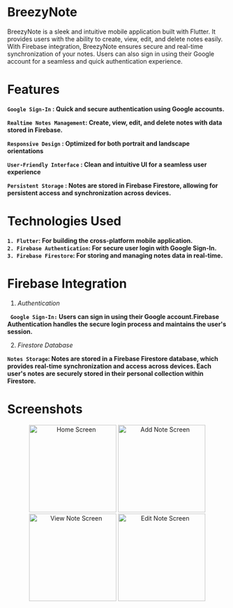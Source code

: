 # BreezyNote

BreezyNote is a sleek and intuitive mobile application built with Flutter. It provides users with the ability to create, view, edit, and delete notes easily. With Firebase integration, BreezyNote ensures secure and real-time synchronization of your notes. Users can also sign in using their Google account for a seamless and quick authentication experience.

# Features
**`Google Sign-In` : Quick and secure authentication using Google accounts.**  

**`Realtime Notes Management`: Create, view, edit, and delete notes with data stored in Firebase.**  

**`Responsive Design` : Optimized for both portrait and landscape orientations**  

**`User-Friendly Interface` : Clean and intuitive UI for a seamless user experience**  

**`Persistent Storage` : Notes are stored in Firebase Firestore, allowing for persistent access and synchronization across devices.**  

# Technologies Used
**`1. Flutter`: For building the cross-platform mobile application.**  
**`2. Firebase Authentication`: For secure user login with Google Sign-In.**  
**`3. Firebase Firestore`: For storing and managing notes data in real-time.**  

# Firebase Integration

1. *Authentication*  

**` Google Sign-In:` Users can sign in using their Google account.Firebase Authentication handles the secure login process and maintains the user's session.**

2. *Firestore Database*

**`Notes Storage`: Notes are stored in a Firebase Firestore database, which provides real-time synchronization and access across devices. Each user's notes are securely stored in their personal collection within Firestore.**


# Screenshots

<p align="center">
  <img src="https://via.placeholder.com/150" width="200" alt="Home Screen">
  <img src="https://via.placeholder.com/150" width="200" alt="Add Note Screen">
  <img src="https://via.placeholder.com/150" width="200" alt="View Note Screen">
  <img src="https://via.placeholder.com/150" width="200" alt="Edit Note Screen">
</p>





